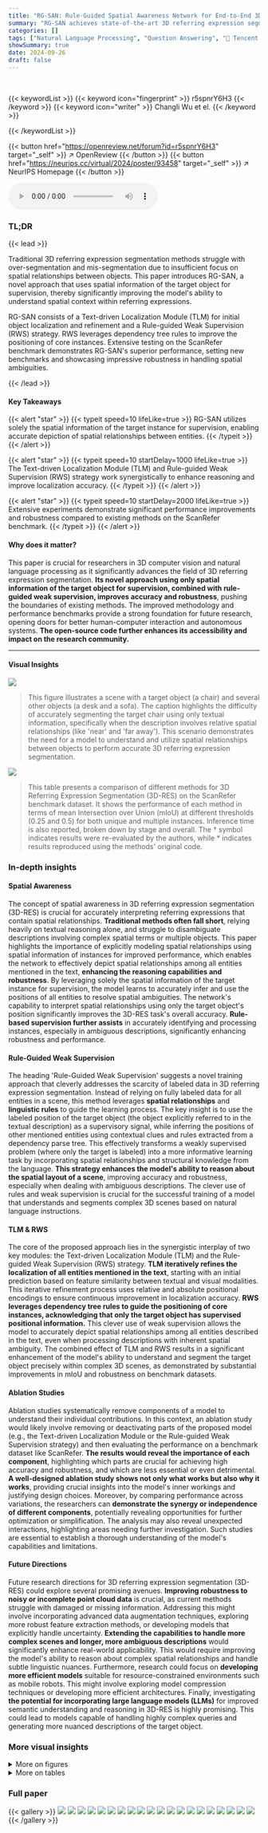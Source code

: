 ```yaml
---
title: "RG-SAN: Rule-Guided Spatial Awareness Network for End-to-End 3D Referring Expression Segmentation"
summary: "RG-SAN achieves state-of-the-art 3D referring expression segmentation by leveraging spatial awareness and rule-guided weak supervision, significantly improving accuracy and handling of ambiguous descr..."
categories: []
tags: ["Natural Language Processing", "Question Answering", "🏢 Tencent AI Lab",]
showSummary: true
date: 2024-09-26
draft: false
---
```


<br>

{{< keywordList >}}
{{< keyword icon="fingerprint" >}} r5spnrY6H3 {{< /keyword >}}
{{< keyword icon="writer" >}} Changli Wu et el. {{< /keyword >}}
 
{{< /keywordList >}}

{{< button href="https://openreview.net/forum?id=r5spnrY6H3" target="_self" >}}
↗ OpenReview
{{< /button >}}
{{< button href="https://neurips.cc/virtual/2024/poster/93458" target="_self" >}}
↗ NeurIPS Homepage
{{< /button >}}


<audio controls>
    <source src="https://ai-paper-reviewer.com/r5spnrY6H3/podcast.wav" type="audio/wav">
    Your browser does not support the audio element.
</audio>


### TL;DR


{{< lead >}}

Traditional 3D referring expression segmentation methods struggle with over-segmentation and mis-segmentation due to insufficient focus on spatial relationships between objects.  This paper introduces RG-SAN, a novel approach that uses spatial information of the target object for supervision, thereby significantly improving the model's ability to understand spatial context within referring expressions. 



RG-SAN consists of a Text-driven Localization Module (TLM) for initial object localization and refinement and a Rule-guided Weak Supervision (RWS) strategy. RWS leverages dependency tree rules to improve the positioning of core instances. Extensive testing on the ScanRefer benchmark demonstrates RG-SAN's superior performance, setting new benchmarks and showcasing impressive robustness in handling spatial ambiguities.

{{< /lead >}}


#### Key Takeaways

{{< alert "star" >}}
{{< typeit speed=10 lifeLike=true >}} RG-SAN utilizes solely the spatial information of the target instance for supervision, enabling accurate depiction of spatial relationships between entities. {{< /typeit >}}
{{< /alert >}}

{{< alert "star" >}}
{{< typeit speed=10 startDelay=1000 lifeLike=true >}} The Text-driven Localization Module (TLM) and Rule-guided Weak Supervision (RWS) strategy work synergistically to enhance reasoning and improve localization accuracy. {{< /typeit >}}
{{< /alert >}}

{{< alert "star" >}}
{{< typeit speed=10 startDelay=2000 lifeLike=true >}} Extensive experiments demonstrate significant performance improvements and robustness compared to existing methods on the ScanRefer benchmark. {{< /typeit >}}
{{< /alert >}}

#### Why does it matter?
This paper is crucial for researchers in 3D computer vision and natural language processing as it significantly advances the field of 3D referring expression segmentation.  **Its novel approach using only spatial information of the target object for supervision, combined with rule-guided weak supervision, improves accuracy and robustness**, pushing the boundaries of existing methods. The improved methodology and performance benchmarks provide a strong foundation for future research, opening doors for better human-computer interaction and autonomous systems.  **The open-source code further enhances its accessibility and impact on the research community.**

------
#### Visual Insights



![](https://ai-paper-reviewer.com/r5spnrY6H3/figures_1_1.jpg)

> This figure illustrates a scene with a target object (a chair) and several other objects (a desk and a sofa).  The caption highlights the difficulty of accurately segmenting the target chair using only textual information, specifically when the description involves relative spatial relationships (like 'near' and 'far away'). This scenario demonstrates the need for a model to understand and utilize spatial relationships between objects to perform accurate 3D referring expression segmentation.





![](https://ai-paper-reviewer.com/r5spnrY6H3/tables_7_1.jpg)

> This table presents a comparison of different methods for 3D Referring Expression Segmentation (3D-RES) on the ScanRefer benchmark dataset.  It shows the performance of each method in terms of mean Intersection over Union (mIoU) at different thresholds (0.25 and 0.5) for both unique and multiple instances.  Inference time is also reported, broken down by stage and overall.  The † symbol indicates results were re-evaluated by the authors, while * indicates results reproduced using the methods' original code.





### In-depth insights


#### Spatial Awareness
The concept of spatial awareness in 3D referring expression segmentation (3D-RES) is crucial for accurately interpreting referring expressions that contain spatial relationships.  **Traditional methods often fall short**, relying heavily on textual reasoning alone, and struggle to disambiguate descriptions involving complex spatial terms or multiple objects. This paper highlights the importance of explicitly modeling spatial relationships using spatial information of instances for improved performance, which enables the network to effectively depict spatial relationships among all entities mentioned in the text, **enhancing the reasoning capabilities and robustness**.  By leveraging solely the spatial information of the target instance for supervision, the model learns to accurately infer and use the positions of all entities to resolve spatial ambiguities. The network's capability to interpret spatial relationships using only the target object's position significantly improves the 3D-RES task's overall accuracy. **Rule-based supervision further assists** in accurately identifying and processing instances, especially in ambiguous descriptions, significantly enhancing robustness and performance.

#### Rule-Guided Weak Supervision
The heading 'Rule-Guided Weak Supervision' suggests a novel training approach that cleverly addresses the scarcity of labeled data in 3D referring expression segmentation.  Instead of relying on fully labeled data for all entities in a scene, this method leverages **spatial relationships** and **linguistic rules** to guide the learning process.  The key insight is to use the labeled position of the target object (the object explicitly referred to in the textual description) as a supervisory signal, while inferring the positions of other mentioned entities using contextual clues and rules extracted from a dependency parse tree. This effectively transforms a weakly supervised problem (where only the target is labeled) into a more informative learning task by incorporating spatial relationships and structural knowledge from the language. **This strategy enhances the model's ability to reason about the spatial layout of a scene**, improving accuracy and robustness, especially when dealing with ambiguous descriptions. The clever use of rules and weak supervision is crucial for the successful training of a model that understands and segments complex 3D scenes based on natural language instructions.

#### TLM & RWS
The core of the proposed approach lies in the synergistic interplay of two key modules: the Text-driven Localization Module (TLM) and the Rule-guided Weak Supervision (RWS) strategy.  **TLM iteratively refines the localization of all entities mentioned in the text**, starting with an initial prediction based on feature similarity between textual and visual modalities. This iterative refinement process uses relative and absolute positional encodings to ensure continuous improvement in localization accuracy.  **RWS leverages dependency tree rules to guide the positioning of core instances, acknowledging that only the target object has supervised positional information.**  This clever use of weak supervision allows the model to accurately depict spatial relationships among all entities described in the text, even when processing descriptions with inherent spatial ambiguity. The combined effect of TLM and RWS results in a significant enhancement of the model's ability to understand and segment the target object precisely within complex 3D scenes, as demonstrated by substantial improvements in mIoU and robustness on benchmark datasets.

#### Ablation Studies
Ablation studies systematically remove components of a model to understand their individual contributions.  In this context, an ablation study would likely involve removing or deactivating parts of the proposed model (e.g., the Text-driven Localization Module or the Rule-guided Weak Supervision strategy) and then evaluating the performance on a benchmark dataset like ScanRefer.  **The results would reveal the importance of each component**, highlighting which parts are crucial for achieving high accuracy and robustness, and which are less essential or even detrimental.  **A well-designed ablation study shows not only what works but also why it works**, providing crucial insights into the model's inner workings and justifying design choices.  Moreover, by comparing performance across variations, the researchers can **demonstrate the synergy or independence of different components**, potentially revealing opportunities for further optimization or simplification. The analysis may also reveal unexpected interactions, highlighting areas needing further investigation.  Such studies are essential to establish a thorough understanding of the model's capabilities and limitations.

#### Future Directions
Future research directions for 3D referring expression segmentation (3D-RES) could explore several promising avenues. **Improving robustness to noisy or incomplete point cloud data** is crucial, as current methods struggle with damaged or missing information.  Addressing this might involve incorporating advanced data augmentation techniques, exploring more robust feature extraction methods, or developing models that explicitly handle uncertainty.  **Extending the capabilities to handle more complex scenes and longer, more ambiguous descriptions** would significantly enhance real-world applicability. This would require improving the model's ability to reason about complex spatial relationships and handle subtle linguistic nuances.  Furthermore, research could focus on **developing more efficient models** suitable for resource-constrained environments such as mobile robots.  This might involve exploring model compression techniques or developing more efficient architectures. Finally, investigating **the potential for incorporating large language models (LLMs)** for improved semantic understanding and reasoning in 3D-RES is highly promising. This could lead to models capable of handling highly complex queries and generating more nuanced descriptions of the target object.


### More visual insights

<details>
<summary>More on figures
</summary>


![](https://ai-paper-reviewer.com/r5spnrY6H3/figures_3_1.jpg)

> This figure illustrates the architecture of the Rule-Guided Spatial Awareness Network (RG-SAN) for 3D Referring Expression Segmentation.  It shows the two main components: the Text-driven Localization Module (TLM) and the Rule-guided Weak Supervision (RWS). The TLM processes both point cloud and text features to iteratively refine the spatial positions of all entities mentioned in the text. The RWS leverages dependency tree rules and the target object's location to guide the network's learning, using only the target's position for supervision. This allows for accurate spatial relationship modeling among all entities. The figure also details the feature extraction, multimodal fusion, position refinement, and loss functions used in the model training process.


![](https://ai-paper-reviewer.com/r5spnrY6H3/figures_9_1.jpg)

> The figure showcases the qualitative results of RG-SAN and 3D-STMN on the ScanRefer validation set. It illustrates RG-SAN's ability to accurately segment multiple instances mentioned in the textual descriptions, unlike 3D-STMN which assigns all nouns to a single target object. This highlights RG-SAN's enhanced referring capability by precisely segmenting distinct entities, demonstrating its robust generalization for complex texts and precise localization for multiple entities.


![](https://ai-paper-reviewer.com/r5spnrY6H3/figures_16_1.jpg)

> This figure shows a pie chart illustrating the distribution of samples in the ScanRefer dataset based on whether their descriptions include spatial relations. The vast majority (92%) of the descriptions contain spatial terms, highlighting the significance of spatial reasoning in this 3D object localization task. Only a small fraction (8%) of the samples lack spatial descriptions. 


![](https://ai-paper-reviewer.com/r5spnrY6H3/figures_19_1.jpg)

> This figure presents a detailed architecture overview of the proposed RG-SAN model. The model processes both point cloud data and textual descriptions, extracting relevant features from each modality. It employs a Text-driven Localization Module (TLM) to iteratively refine the spatial positions of all entities mentioned in the text. The Rule-Guided Weak Supervision (RWS) strategy leverages the target object's position to implicitly supervise the positioning of all entities, including auxiliary objects. This enhances the model's ability to accurately capture and reason about spatial relationships between entities.


![](https://ai-paper-reviewer.com/r5spnrY6H3/figures_20_1.jpg)

> This figure visualizes the results of both RG-SAN and 3D-STMN on a sample from the ScanRefer dataset.  The image shows the original scene, ground truth segmentation, and the segmentation results from each model. RG-SAN successfully segments multiple instances corresponding to the nouns mentioned in the referring expression. In contrast, 3D-STMN fails to discriminate between instances, assigning all mentioned objects to a single target.


</details>




<details>
<summary>More on tables
</summary>


![](https://ai-paper-reviewer.com/r5spnrY6H3/tables_8_1.jpg)
> This table presents the ablation study results focusing on the impact of the Text-driven Localization Module (TLM).  It compares the performance of the model with and without TLM, and also with different initialization methods for embeddings and positions (Zero, Random, Project, and Text-driven). The results show significant improvements in both Multiple and Overall mIoU metrics with the inclusion of TLM and using Text-driven initialization for both embeddings and positions.

![](https://ai-paper-reviewer.com/r5spnrY6H3/tables_8_2.jpg)
> This table presents the ablation study results for positional encoding methods in the RG-SAN model. It compares the performance of the model with no positional supervision, no positional encoding (w/o PE), Fourier Absolute Positional Encoding (APE), 5D Euclidean Relative Positional Encoding (RPE), and Table-based RPE.  The results are presented in terms of Multiple and Overall mIoU scores at 0.25 and 0.5 IoU thresholds.  It shows the impact of different positional encoding techniques on the model's accuracy for both unique and multiple instances.

![](https://ai-paper-reviewer.com/r5spnrY6H3/tables_9_1.jpg)
> This table presents the ablation study on the weak supervision strategy used in the Rule-guided Weak Supervision (RWS) module of the proposed RG-SAN model. It compares three different strategies: (1) 'w/o RWS', which uses the attention-based Top1 approach from a previous work; (2) 'Root', which selects the root token of the dependency tree; and (3) 'RTS', which is the proposed rule-guided target selection strategy. The results are shown in terms of mean Intersection over Union (mIoU) at thresholds of 0.25 and 0.5, for both 'Multiple' and 'Overall' scenarios. The 'Multiple' scenario represents cases with at least one other object of the same class as the target object, while the 'Overall' scenario encompasses all cases.

![](https://ai-paper-reviewer.com/r5spnrY6H3/tables_9_2.jpg)
> This table presents the ablation study results on the impact of varying the weight of the position loss (Lpos) on the model's performance. The results are broken down by the 'Multiple' and 'Overall' categories, with mIoU scores reported at 0.25 and 0.5 thresholds.  It shows how different weights affect the model's ability to accurately predict instance positions, particularly focusing on scenarios with multiple instances of the same class and overall performance.

![](https://ai-paper-reviewer.com/r5spnrY6H3/tables_17_1.jpg)
> This table presents the quantitative results of various 3D Referring Expression Segmentation (3D-RES) methods on the ScanRefer benchmark dataset.  It shows the mean Intersection over Union (mIoU) and accuracy at different thresholds (0.25 and 0.5) for both unique and multiple instances.  The table also includes inference time for each method, providing a performance comparison across various approaches.  The results are categorized by whether the approach uses a single-stage or multi-stage paradigm and also notes when the mIoU and accuracy are recalculated on the authors' machine or reproduced using the original code.

![](https://ai-paper-reviewer.com/r5spnrY6H3/tables_17_2.jpg)
> This table presents the ablation study of the number of multiple rounds in the Text-driven Localization Module (TLM). It shows the impact of varying the number of TLM rounds on the model's performance, measured by mIoU and accuracy at 0.25 and 0.5 thresholds, for both 'Multiple' and 'Overall' cases.  The results indicate that performance improves with more rounds, reaches a peak at six rounds, and then slightly declines, suggesting a balance between model capacity and overfitting.

![](https://ai-paper-reviewer.com/r5spnrY6H3/tables_17_3.jpg)
> This ablation study compares the performance of different text encoders (BERT, RoBERTa, CLIP, and MPNet) used in the RG-SAN model. The results are presented in terms of mIoU for both the 'Multiple' and 'Overall' categories, with 0.25 and 0.5 thresholds for the mIoU metric.

![](https://ai-paper-reviewer.com/r5spnrY6H3/tables_18_1.jpg)
> This table presents the ablation study results on the impact of different visual backbones on the performance of the proposed RG-SAN model.  The results are broken down by the evaluation metrics (mIoU) at different intersection over union (IoU) thresholds (0.25 and 0.5) for both the 'Multiple' and 'Overall' settings, showing that SPFormer backbone achieves the best overall performance.

</details>




### Full paper

{{< gallery >}}
<img src="https://ai-paper-reviewer.com/r5spnrY6H3/1.png" class="grid-w50 md:grid-w33 xl:grid-w25" />
<img src="https://ai-paper-reviewer.com/r5spnrY6H3/2.png" class="grid-w50 md:grid-w33 xl:grid-w25" />
<img src="https://ai-paper-reviewer.com/r5spnrY6H3/3.png" class="grid-w50 md:grid-w33 xl:grid-w25" />
<img src="https://ai-paper-reviewer.com/r5spnrY6H3/4.png" class="grid-w50 md:grid-w33 xl:grid-w25" />
<img src="https://ai-paper-reviewer.com/r5spnrY6H3/5.png" class="grid-w50 md:grid-w33 xl:grid-w25" />
<img src="https://ai-paper-reviewer.com/r5spnrY6H3/6.png" class="grid-w50 md:grid-w33 xl:grid-w25" />
<img src="https://ai-paper-reviewer.com/r5spnrY6H3/7.png" class="grid-w50 md:grid-w33 xl:grid-w25" />
<img src="https://ai-paper-reviewer.com/r5spnrY6H3/8.png" class="grid-w50 md:grid-w33 xl:grid-w25" />
<img src="https://ai-paper-reviewer.com/r5spnrY6H3/9.png" class="grid-w50 md:grid-w33 xl:grid-w25" />
<img src="https://ai-paper-reviewer.com/r5spnrY6H3/10.png" class="grid-w50 md:grid-w33 xl:grid-w25" />
<img src="https://ai-paper-reviewer.com/r5spnrY6H3/11.png" class="grid-w50 md:grid-w33 xl:grid-w25" />
<img src="https://ai-paper-reviewer.com/r5spnrY6H3/12.png" class="grid-w50 md:grid-w33 xl:grid-w25" />
<img src="https://ai-paper-reviewer.com/r5spnrY6H3/13.png" class="grid-w50 md:grid-w33 xl:grid-w25" />
<img src="https://ai-paper-reviewer.com/r5spnrY6H3/14.png" class="grid-w50 md:grid-w33 xl:grid-w25" />
<img src="https://ai-paper-reviewer.com/r5spnrY6H3/15.png" class="grid-w50 md:grid-w33 xl:grid-w25" />
<img src="https://ai-paper-reviewer.com/r5spnrY6H3/16.png" class="grid-w50 md:grid-w33 xl:grid-w25" />
<img src="https://ai-paper-reviewer.com/r5spnrY6H3/17.png" class="grid-w50 md:grid-w33 xl:grid-w25" />
<img src="https://ai-paper-reviewer.com/r5spnrY6H3/18.png" class="grid-w50 md:grid-w33 xl:grid-w25" />
<img src="https://ai-paper-reviewer.com/r5spnrY6H3/19.png" class="grid-w50 md:grid-w33 xl:grid-w25" />
<img src="https://ai-paper-reviewer.com/r5spnrY6H3/20.png" class="grid-w50 md:grid-w33 xl:grid-w25" />
{{< /gallery >}}